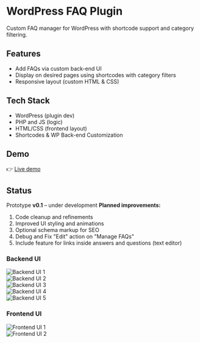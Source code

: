 # WordPress FAQ Plugin  
Custom FAQ manager for WordPress with shortcode support and category filtering.  

## Features  
- Add FAQs via custom back-end UI  
- Display on desired pages using shortcodes with category filters  
- Responsive layout (custom HTML & CSS)  

## Tech Stack
- WordPress (plugin dev)
- PHP and JS (logic)
- HTML/CSS (frontend layout)
- Shortcodes & WP Back-end Customization

## Demo  
👉 [Live demo](https://staging-eab2-thetechdodo.wpcomstaging.com/veelgestelde-vragen/)

## Status  
Prototype **v0.1** – under development
**Planned improvements:** 
1. Code cleanup and refinements
2. Improved UI styling and animations
3. Optional schema markup for SEO
4. Debug and Fix "Edit" action on "Manage FAQs"
5. Include feature for links inside answers and questions (text editor)

### Backend UI
![Backend UI 1](https://github.com/user-attachments/assets/b9daac9e-e68f-4424-9183-c64b73d47079)  
![Backend UI 2](https://github.com/user-attachments/assets/97dc4407-c525-4480-b185-06b4fd6765c8)  
![Backend UI 3](https://github.com/user-attachments/assets/54b4ef9e-5b46-48af-aaae-5eced7325da5)  
![Backend UI 4](https://github.com/user-attachments/assets/9f42f002-dff5-4c60-b523-edebe3eb35e8)  
![Backend UI 5](https://github.com/user-attachments/assets/f511e61b-6f26-4dec-9a1e-06613295b695)  

### Frontend UI  
![Frontend UI 1](https://github.com/user-attachments/assets/0706275b-1e89-4273-bb36-23b498ffc86d)  
![Frontend UI 2](https://github.com/user-attachments/assets/f405d9af-8099-4722-bd46-ea286ec30b9f)  
